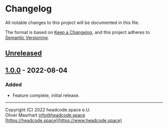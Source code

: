 # Changelog
All notable changes to this project will be documented in this file.

The format is based on [Keep a Changelog](https://keepachangelog.com/en/1.0.0/),
and this project adheres to [Semantic Versioning](https://semver.org/spec/v2.0.0.html).

## [Unreleased]


## [1.0.0] - 2022-08-04
### Added
- Feature complete, initial release.


[Unreleased]: https://www.github.com/dyle71/keyquack/-/tree/develop
[1.0.0]: https://www.github.com/dyle71/keyquack/-/releases/v1.0.0


---

Copyright (C) 2022 headcode.space e.U.  
Oliver Maurhart <info@headcode.space>  
[https://headcode.space](https://www.headcode.space)  
